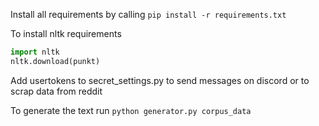 
Install all requirements by calling `pip install -r requirements.txt`

To install nltk requirements 
```python
import nltk
nltk.download(punkt)
```

Add usertokens to secret_settings.py to send messages on discord or to scrap data from reddit

To generate the text run `python generator.py corpus_data`
